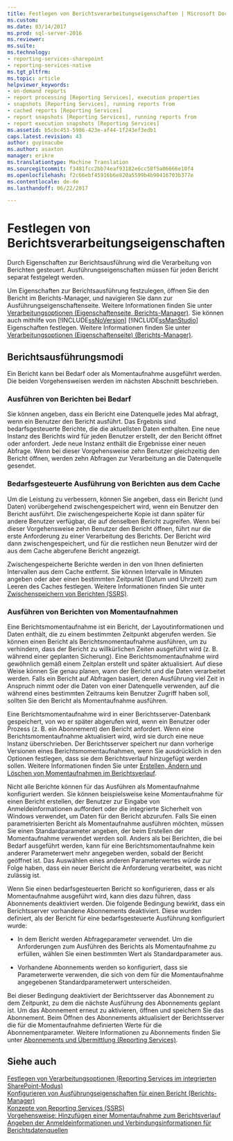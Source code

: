 ```yaml
---
title: Festlegen von Berichtsverarbeitungseigenschaften | Microsoft Docs
ms.custom: 
ms.date: 03/14/2017
ms.prod: sql-server-2016
ms.reviewer: 
ms.suite: 
ms.technology:
- reporting-services-sharepoint
- reporting-services-native
ms.tgt_pltfrm: 
ms.topic: article
helpviewer_keywords:
- on-demand reports
- report processing [Reporting Services], execution properties
- snapshots [Reporting Services], running reports from
- cached reports [Reporting Services]
- report snapshots [Reporting Services], running reports from
- report execution snapshots [Reporting Services]
ms.assetid: b5cbc453-5986-423e-af44-1f243ef3edb1
caps.latest.revision: 43
author: guyinacube
ms.author: asaxton
manager: erikre
ms.translationtype: Machine Translation
ms.sourcegitcommit: f3481fcc2bb74eaf93182e6cc58f5a06666e10f4
ms.openlocfilehash: f2c66ebf45916b6e820a5599b4b90416703b377e
ms.contentlocale: de-de
ms.lasthandoff: 06/22/2017

---
```

# <a name="set-report-processing-properties"></a>Festlegen von Berichtsverarbeitungseigenschaften
  Durch Eigenschaften zur Berichtsausführung wird die Verarbeitung von Berichten gesteuert. Ausführungseigenschaften müssen für jeden Bericht separat festgelegt werden.  
  
 Um Eigenschaften zur Berichtsausführung festzulegen, öffnen Sie den Bericht im Berichts-Manager, und navigieren Sie dann zur Ausführungseigenschaftenseite. Weitere Informationen finden Sie unter [Verarbeitungsoptionen &#40;Eigenschaftenseite, Berichts-Manager&#41;](http://msdn.microsoft.com/library/28f07c70-7132-4d15-9505-4fdf31dc9cc0). Sie können auch mithilfe von [!INCLUDE[ssNoVersion](../../includes/ssnoversion-md.md)] [!INCLUDE[ssManStudio](../../includes/ssmanstudio-md.md)] Eigenschaften festlegen. Weitere Informationen finden Sie unter [Verarbeitungsoptionen (Eigenschaftenseite) &#40;Berichts-Manager&#41;](http://msdn.microsoft.com/library/28f07c70-7132-4d15-9505-4fdf31dc9cc0).  
  
## <a name="report-execution-modes"></a>Berichtsausführungsmodi  
 Ein Bericht kann bei Bedarf oder als Momentaufnahme ausgeführt werden. Die beiden Vorgehensweisen werden im nächsten Abschnitt beschrieben.  
  
### <a name="running-reports-on-demand"></a>Ausführen von Berichten bei Bedarf  
 Sie können angeben, dass ein Bericht eine Datenquelle jedes Mal abfragt, wenn ein Benutzer den Bericht ausführt. Das Ergebnis sind bedarfsgesteuerte Berichte, die die aktuellsten Daten enthalten. Eine neue Instanz des Berichts wird für jeden Benutzer erstellt, der den Bericht öffnet oder anfordert. Jede neue Instanz enthält die Ergebnisse einer neuen Abfrage. Wenn bei dieser Vorgehensweise zehn Benutzer gleichzeitig den Bericht öffnen, werden zehn Abfragen zur Verarbeitung an die Datenquelle gesendet.  
  
### <a name="running-reports-on-demand-from-cache"></a>Bedarfsgesteuerte Ausführung von Berichten aus dem Cache  
 Um die Leistung zu verbessern, können Sie angeben, dass ein Bericht (und Daten) vorübergehend zwischengespeichert wird, wenn ein Benutzer den Bericht ausführt. Die zwischengespeicherte Kopie ist dann später für andere Benutzer verfügbar, die auf denselben Bericht zugreifen. Wenn bei dieser Vorgehensweise zehn Benutzer den Bericht öffnen, führt nur die erste Anforderung zu einer Verarbeitung des Berichts. Der Bericht wird dann zwischengespeichert, und für die restlichen neun Benutzer wird der aus dem Cache abgerufene Bericht angezeigt.  
  
 Zwischengespeicherte Berichte werden in den von Ihnen definierten Intervallen aus dem Cache entfernt. Sie können Intervalle in Minuten angeben oder aber einen bestimmten Zeitpunkt (Datum und Uhrzeit) zum Leeren des Caches festlegen. Weitere Informationen finden Sie unter [Zwischenspeichern von Berichten &#40;SSRS&#41;](../../reporting-services/report-server/caching-reports-ssrs.md).  
  
### <a name="running-reports-from-snapshots"></a>Ausführen von Berichten von Momentaufnahmen  
 Eine Berichtsmomentaufnahme ist ein Bericht, der Layoutinformationen und Daten enthält, die zu einem bestimmten Zeitpunkt abgerufen werden. Sie können einen Bericht als Berichtsmomentaufnahme ausführen, um zu verhindern, dass der Bericht zu willkürlichen Zeiten ausgeführt wird (z. B. während einer geplanten Sicherung). Eine Berichtsmomentaufnahme wird gewöhnlich gemäß einem Zeitplan erstellt und später aktualisiert. Auf diese Weise können Sie genau planen, wann der Bericht und die Daten verarbeitet werden. Falls ein Bericht auf Abfragen basiert, deren Ausführung viel Zeit in Anspruch nimmt oder die Daten von einer Datenquelle verwenden, auf die während eines bestimmten Zeitraums kein Benutzer Zugriff haben soll, sollten Sie den Bericht als Momentaufnahme ausführen.  
  
 Eine Berichtsmomentaufnahme wird in einer Berichtsserver-Datenbank gespeichert, von wo er später abgerufen wird, wenn ein Benutzer oder Prozess (z. B. ein Abonnement) den Bericht anfordert. Wenn eine Berichtsmomentaufnahme aktualisiert wird, wird sie durch eine neue Instanz überschrieben. Der Berichtsserver speichert nur dann vorherige Versionen eines Berichtsmomentaufnahmen, wenn Sie ausdrücklich in den Optionen festlegen, dass sie dem Berichtsverlauf hinzugefügt werden sollen. Weitere Informationen finden Sie unter [Erstellen, Ändern und Löschen von Momentaufnahmen im Berichtsverlauf](../../reporting-services/report-server/create-modify-and-delete-snapshots-in-report-history.md).  
  
 Nicht alle Berichte können für das Ausführen als Momentaufnahme konfiguriert werden. Sie können beispielsweise keine Momentaufnahme für einen Bericht erstellen, der Benutzer zur Eingabe von Anmeldeinformationen auffordert oder die integrierte Sicherheit von Windows verwendet, um Daten für den Bericht abzurufen. Falls Sie einen parametrisierten Bericht als Momentaufnahme ausführen möchten, müssen Sie einen Standardparameter angeben, der beim Erstellen der Momentaufnahme verwendet werden soll. Anders als bei Berichten, die bei Bedarf ausgeführt werden, kann für eine Berichtsmomentaufnahme kein anderer Parameterwert mehr angegeben werden, sobald der Bericht geöffnet ist. Das Auswählen eines anderen Parameterwertes würde zur Folge haben, dass ein neuer Bericht die Anforderung verarbeitet, was nicht zulässig ist.  
  
 Wenn Sie einen bedarfsgesteuerten Bericht so konfigurieren, dass er als Momentaufnahme ausgeführt wird, kann dies dazu führen, dass Abonnements deaktiviert werden. Die folgende Bedingung bewirkt, dass ein Berichtsserver vorhandene Abonnements deaktiviert. Diese wurden definiert, als der Bericht für eine bedarfsgesteuerte Ausführung konfiguriert wurde:  
  
-   In dem Bericht werden Abfrageparameter verwendet. Um die Anforderungen zum Ausführen des Berichts als Momentaufnahme zu erfüllen, wählen Sie einen bestimmten Wert als Standardparameter aus.  
  
-   Vorhandene Abonnements werden so konfiguriert, dass sie Parameterwerte verwenden, die sich von dem für die Momentaufnahme angegebenen Standardparameterwert unterscheiden.  
  
 Bei dieser Bedingung deaktiviert der Berichtsserver das Abonnement zu dem Zeitpunkt, zu dem die nächste Ausführung des Abonnements geplant ist. Um das Abonnement erneut zu aktivieren, öffnen und speichern Sie das Abonnement. Beim Öffnen des Abonnements aktualisiert der Berichtsserver die für die Momentaufnahme definierten Werte für die Abonnementparameter. Weitere Informationen zu Abonnements finden Sie unter [Abonnements und Übermittlung &#40;Reporting Services&#41;](../../reporting-services/subscriptions/subscriptions-and-delivery-reporting-services.md).  
  
## <a name="see-also"></a>Siehe auch  
 [Festlegen von Verarbeitungsoptionen &#40;Reporting Services im integrierten SharePoint-Modus&#41;](../../reporting-services/report-server-sharepoint/set-processing-options-reporting-services-in-sharepoint-integrated-mode.md)   
 [Konfigurieren von Ausführungseigenschaften für einen Bericht &#40;Berichts-Manager&#41;](../../reporting-services/reports/configure-execution-properties-for-a-report-report-manager.md)   
 [Konzepte von Reporting Services &#40;SSRS&#41;](../../reporting-services/reporting-services-concepts-ssrs.md)   
 [Vorgehensweise: Hinzufügen einer Momentaufnahme zum Berichtsverlauf](../../reporting-services/report-server/add-a-snapshot-to-report-history-report-manager.md)   
 [Angeben der Anmeldeinformationen und Verbindungsinformationen für Berichtsdatenquellen](../../reporting-services/report-data/specify-credential-and-connection-information-for-report-data-sources.md)  
  
  

